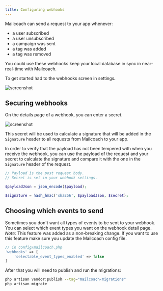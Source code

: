 ```yaml
---
title: Configuring webhooks
---
```


Mailcoach can send a request to your app whenever:

- a user subscribed
- a user unsubscribed
- a campaign was sent
- a tag was added
- a tag was removed

You could use these webhooks keep your local database in sync in near-real-time with Mailcoach.

To get started had to the webhooks screen in settings.

![screenshot](/images/docs/self-hosted/v6/webhooks/new-webhook.jpg)

## Securing webhooks

On the details page of a webhook, you can enter a secret. 

![screenshot](/images/docs/self-hosted/v6/webhooks/webhook-details.jpg)

This secret will be used to calculate a signature that will be added in the `Signature` header to all requests from Mailcoach to your app.

In order to verify that the payload has not been tempered with when you receive the webhook, you can use the payload of the request and your secret to calculate the signature and compare it with the one in the `Signature` header of the request.

```php
// Payload is the post request body.
// Secret is set in your webhook settings.

$payloadJson = json_encode($payload); 

$signature = hash_hmac('sha256', $payloadJson, $secret);
```

## Choosing which events to send
Sometimes you don't want all types of events to be sent to your webhook. You can select which event types you want on the webhook detail page.
*Note:* This feature was added as a non-breaking change. If you want to use this feature make sure you update the Mailcoach config file.

```php
// in config/mailcoach.php
'webhooks' => [
    'selectable_event_types_enabled' => false
]
```

After that you will need to publish and run the migrations:

```bash
php artisan vendor:publish --tag="mailcoach-migrations"
php artisan migrate
```
